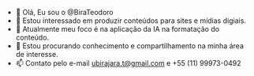 - 👋 Olá, Eu sou o @BiraTeodoro
- 👀 Estou interessado em produzir conteúdos para sites e mídias digiais.
- 🌱 Atualmente meu foco é na aplicação da IA na formatação do conteúdo.
- 💞️ Estou procurando conhecimento e compartilhamento na minha área de interesse.
- 📫 Contato pelo e-mail ubirajara.t@gmail.com e +55 (11) 99973-0492

<!---
BiraTeodoro/BiraTeodoro is a ✨ special ✨ repository because its `README.md` (this file) appears on your GitHub profile.
You can click the Preview link to take a look at your changes.
--->
